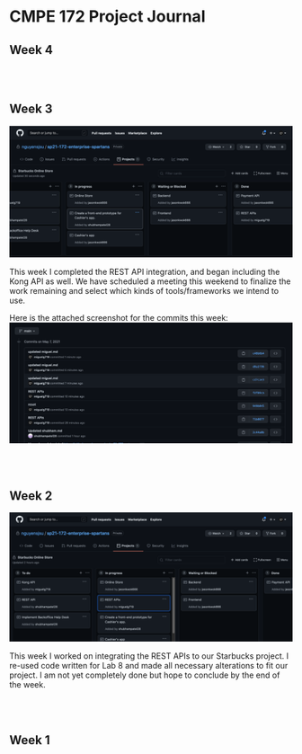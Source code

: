 # CMPE 172 Project Journal

## Week 4

<br><br/>

## Week 3
![alt text](images/week3.png)

This week I completed the REST API integration, and began including the Kong API as well. We have scheduled a meeting this weekend to finalize the work remaining and select which kinds of tools/frameworks we intend to use. 

Here is the attached screenshot for the commits this week:
![alt text](images/week3comm.png)


<br><br/>

## Week 2
![alt text](images/week2.png)

This week I worked on integrating the REST APIs to our Starbucks project. I re-used code written for Lab 8 and made all necessary alterations to fit our project. I am not yet completely done but hope to conclude by the end of the week. 

<br><br/>

## Week 1